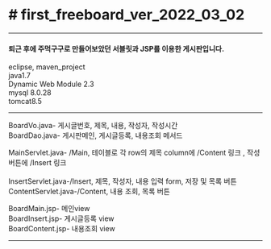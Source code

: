 <h1># first_freeboard_ver_2022_03_02</h1>
<hr>
<h4>
퇴근 후에 주먹구구로 만들어보았던 서블릿과 JSP를 이용한 게시판입니다.<br>
</h4>

eclipse, maven_project<br>
java1.7<br>
Dynamic Web Module 2.3<br>
mysql 8.0.28<br>
tomcat8.5<br>
<hr>
BoardVo.java- 게시글번호, 제목, 내용, 작성자, 작성시간<br>
BoardDao.java- 게시판메인, 게시글등록, 내용조회 메서드<br>

MainServlet.java- /Main, 테이블로 각 row의 제목 column에 /Content 링크 , 작성버튼에 /Insert 링크<br><br>
InsertServlet.java-/Insert, 제목, 작성자, 내용 입력 form, 저장 및 목록 버튼<br>
ContentServlet.java-/Content, 내용 조회, 목록 버튼<br>

BoardMain.jsp- 메인view<br>
BoardInsert.jsp- 게시글등록 view<br>
BoardContent.jsp- 내용조회 view<br>
<hr>
